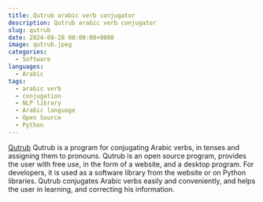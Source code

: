 ```yaml
---
title: ِQutrub arabic verb conjugator
description: Qutrub arabic verb conjugator
slug: qutrub
date: 2024-08-28 00:00:00+0000
image: qutrub.jpeg
categories:
  - Software
languages:
  - Arabic
tags:
  - arabic verb
  - conjugation
  - NLP library
  - Arabic language
  - Open Source
  - Python
---
```


[Qutrub](https://qutrub.arabeyes.org)  Qutrub is a program for conjugating Arabic verbs, in tenses and assigning them to pronouns.
Qutrub is an open source program, provides the user with free use, in the form of a website, and a desktop program.
For developers, it is used as a software library from the website or on Python libraries.
Qutrub conjugates Arabic verbs easily and conveniently, and helps the user in learning, and correcting his information.
